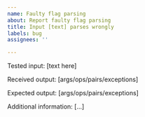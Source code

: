 ```yaml
---
name: Faulty flag parsing
about: Report faulty flag parsing
title: Input [text] parses wrongly
labels: bug
assignees: ''

---
```


Tested input: [text here]

Received output:
[args/ops/pairs/exceptions]

Expected output:
[args/ops/pairs/exceptions]

Additional information:
[...]
